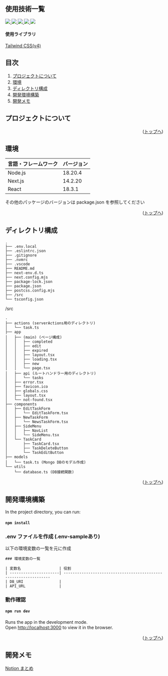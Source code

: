 <div id="top"></div>

## 使用技術一覧

<div style="display: inline">

  <!-- フロントエンドのフレームワーク一覧 -->
  <a href="https://nodejs.org/ja">
  <img src="https://img.shields.io/badge/-Node.js-000000.svg?logo=node.js&style=for-the-badge">
  </a>
  <a href="https://nextjs.org/">
  <img src="https://img.shields.io/badge/-Next.js-blue.svg?logo=next.js&style=for-the-badge">
  </a>
  <!-- フロントエンドの言語 -->
  <a href="http://ja.react.dev/">
  <img src="https://img.shields.io/badge/-React-23272f.svg?logo=react&style=for-the-badge">
  </a>
  <a href="https://www.typescriptlang.org/">
  <img src="https://img.shields.io/badge/-Typescript-FFF.svg?logo=typescript&style=for-the-badge">
  </a>
  
  <!-- ミドルウェア -->
  <a href="https://www.mongodb.com/ja-jp">
  <img src="https://img.shields.io/badge/-Mongodb-47A2.svg?logo=mongodb&style=for-the-badge">
  </a>

</div>

#### 使用ライブラリ
<div>
  <!-- 使用ライブラリ -->
  <p><a href="https://tailwindcss.com/">Tailwind CSS(v4)</a></p>
</div>


## 目次

1. [プロジェクトについて](#プロジェクトについて)
2. [環境](#環境)
3. [ディレクトリ構成](#ディレクトリ構成)
4. [開発環境構築](#開発環境構築)
5. [開発メモ](#開発メモ)


<!-- プロジェクトの概要を記載 -->

## プロジェクトについて


<p align="right">(<a href="#top">トップへ</a>)</p>



<!-- プロジェクトの環境を記載 -->

## 環境

<!-- 言語、フレームワーク、ミドルウェア、インフラの一覧とバージョンを記載 -->

| 言語・フレームワーク  | バージョン |
| --------------------- | ---------- |
| Node.js               | 18.20.4    |
| Next.js               | 14.2.20    |
| React                 | 18.3.1     |

その他のパッケージのバージョンは package.json を参照してください

<p align="right">(<a href="#top">トップへ</a>)</p>


## ディレクトリ構成

```
.
├── .env.local
├── .eslintrc.json
├── .gitignore
├── .nvmrc
├── .vscode
├── README.md
├── next-env.d.ts
├── next.config.mjs
├── package-lock.json
├── package.json
├── postcss.config.mjs
├── /src
└── tsconfig.json
```

/src
```
.
├── actions (serverActions用のディレクトリ)
│   └── task.ts
├── app
│   ├── (main) (ページ構成)
│   │   ├── completed
│   │   ├── edit
│   │   ├── expired
│   │   ├── layout.tsx
│   │   ├── loading.tsx
│   │   ├── new
│   │   └── page.tsx
│   ├── api (ルートハンドラー用のディレクトリ)
│   │   └── tasks
│   ├── error.tsx
│   ├── favicon.ico
│   ├── globals.css
│   ├── layout.tsx
│   └── not-found.tsx
├── components
│   ├── EditTaskForm
│   │   └── EditTaskForm.tsx
│   ├── NewTaskForm
│   │   └── NewsTaskForm.tsx
│   ├── SideMenu
│   │   ├── NavList
│   │   └── SideMenu.tsx
│   └── TaskCard
│       ├── TaskCard.tsx
│       ├── TaskDeleteButton
│       └── TaskEditButton
├── models 
│   └── task.ts (Mongo DBのモデル作成)
└── utils
    └── database.ts (DB接続関数)
```

<p align="right">(<a href="#top">トップへ</a>)</p>


## 開発環境構築

In the project directory, you can run:

#### `npm install`

### .env ファイルを作成 (.env-sampleあり)

以下の環境変数の一覧を元に作成

```
### 環境変数の一覧

| 変数名                 | 役割                                   
| ----------------------| ----------------------------------------------------------------
| DB_URI                | 
| API_URL               |

```

### 動作確認

#### `npm run dev`

Runs the app in the development mode.\
Open [http://localhost:3000](http://localhost:3000) to view it in the browser.

<p align="right">(<a href="#top">トップへ</a>)</p>


## 開発メモ

<p><a href="https://www.notion.so/Udemy-Next-js-web-158df53fe25a809d8951e70cf9b03afb?pvs=4">Notion まとめ</a></p>

